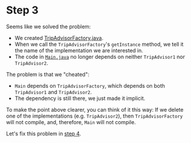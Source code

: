 # Step 3

Seems like we solved the problem:

 * We created [TripAdvisorFactory.java](src/csc301/abstractFactoryExample/tripAdvisor/TripAdvisorFactory.java).    
 * When we call the `TripAdvisorFactory`'s `getInstance` method, we tell it the name of the implementation we are interested in.
 * The code in [`Main.java`](src/csc301/abstractFactoryExample/Main.java) no longer depends on neither `TripAdvisor1` nor `TripAdvisor2`.

The problem is that we "cheated":
 * `Main` depends on `TripAdvisorFactory`, which depends on both `TripAdvisor1` and `TripAdvisor2`.
 * The dependency is still there, we just made it implicit.

To make the point above clearer, you can think of it this way: If we delete one of the implementations (e.g. `TripAdvisor2`), then `TripAdvisorFactory` will not compile, and, therefore, `Main` will not compile.

Let's fix this problem in [step 4](https://github.com/csc301-fall2014/AbstractFactoryExample/tree/step4).
